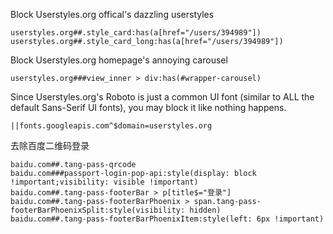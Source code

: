 Block Userstyles.org offical's dazzling userstyles

```
userstyles.org##.style_card:has(a[href="/users/394989"])
userstyles.org##.style_card_long:has(a[href="/users/394989"])
```

Block Userstyles.org homepage's annoying carousel

`userstyles.org###view_inner > div:has(#wrapper-carousel)`

Since Userstyles.org's Roboto is just a common UI font (similar to ALL the default Sans-Serif UI fonts), you may block it like nothing happens.

`||fonts.googleapis.com^$domain=userstyles.org`

去除百度二维码登录

```
baidu.com##.tang-pass-qrcode
baidu.com###passport-login-pop-api:style(display: block !important;visibility: visible !important)
baidu.com##.tang-pass-footerBar > p[title$="登录"]
baidu.com##.tang-pass-footerBarPhoenix > span.tang-pass-footerBarPhoenixSplit:style(visibility: hidden)
baidu.com##.tang-pass-footerBarPhoenixItem:style(left: 6px !important)
```
